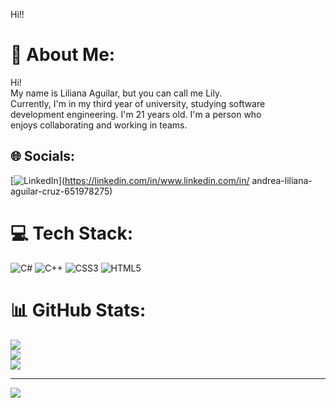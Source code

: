Hi!!

# 💫 About Me:
Hi!<br>My name is Liliana Aguilar, but you can call me Lily.<br> Currently, I'm in my third year of university, studying software <br>development engineering. I'm 21 years old. I'm a person who<br> enjoys collaborating and working in teams.


## 🌐 Socials:
[![LinkedIn](https://img.shields.io/badge/LinkedIn-%230077B5.svg?logo=linkedin&logoColor=white)](https://linkedin.com/in/www.linkedin.com/in/ andrea-liliana-aguilar-cruz-651978275) 

# 💻 Tech Stack:
![C#](https://img.shields.io/badge/c%23-%23239120.svg?style=for-the-badge&logo=c-sharp&logoColor=white) ![C++](https://img.shields.io/badge/c++-%2300599C.svg?style=for-the-badge&logo=c%2B%2B&logoColor=white) ![CSS3](https://img.shields.io/badge/css3-%231572B6.svg?style=for-the-badge&logo=css3&logoColor=white) ![HTML5](https://img.shields.io/badge/html5-%23E34F26.svg?style=for-the-badge&logo=html5&logoColor=white)
# 📊 GitHub Stats:
![](https://github-readme-stats.vercel.app/api?username=LilianaAguilar14&theme=dark&hide_border=false&include_all_commits=false&count_private=false)<br/>
![](https://github-readme-streak-stats.herokuapp.com/?user=LilianaAguilar14&theme=dark&hide_border=false)<br/>
![](https://github-readme-stats.vercel.app/api/top-langs/?username=LilianaAguilar14&theme=dark&hide_border=false&include_all_commits=false&count_private=false&layout=compact)

---
[![](https://visitcount.itsvg.in/api?id=LilianaAguilar14&icon=0&color=0)](https://visitcount.itsvg.in)

<!-- Proudly created with GPRM ( https://gprm.itsvg.in ) -->
